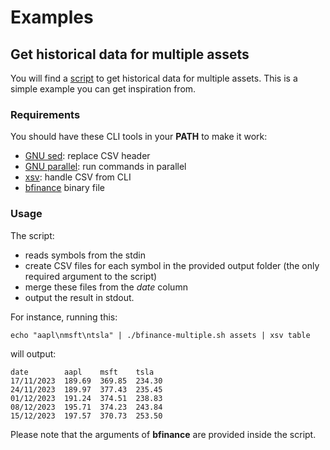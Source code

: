 # Examples

## Get historical data for multiple assets

You will find a [script](./bfinance-multiple.sh) to get historical data for multiple assets. This is a simple example you can get inspiration from.

### Requirements

You should have these CLI tools in your **PATH** to make it work:

- [GNU sed](https://www.gnu.org/software/sed/): replace CSV header
- [GNU parallel](https://www.gnu.org/software/parallel/): run commands in parallel
- [xsv](https://github.com/BurntSushi/xsv): handle CSV from CLI
- [bfinance](https://github.com/noalino/boursorama-finance-go/releases) binary file

### Usage

The script:

- reads symbols from the stdin
- create CSV files for each symbol in the provided output folder (the only required argument to the script)
- merge these files from the _date_ column
- output the result in stdout.

For instance, running this:

```shell
echo "aapl\nmsft\ntsla" | ./bfinance-multiple.sh assets | xsv table
```

will output:

```shell
date        aapl    msft    tsla
17/11/2023  189.69  369.85  234.30
24/11/2023  189.97  377.43  235.45
01/12/2023  191.24  374.51  238.83
08/12/2023  195.71  374.23  243.84
15/12/2023  197.57  370.73  253.50
```

Please note that the arguments of **bfinance** are provided inside the script.
